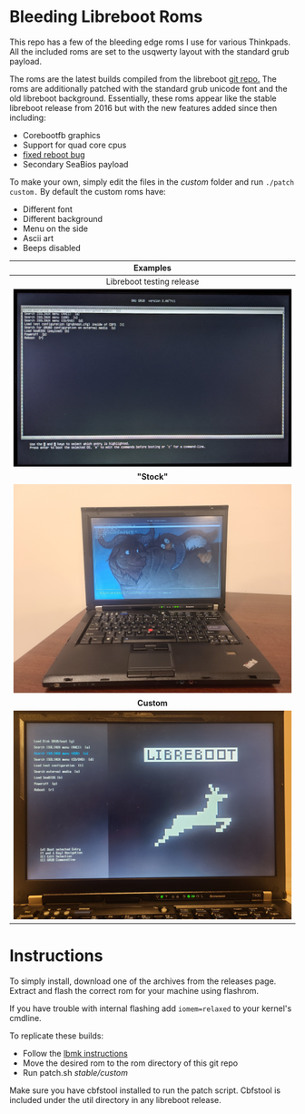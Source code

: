 # Bleeding Libreboot Roms

This repo has a few of the bleeding edge roms I use for various Thinkpads. All the included roms are set to the usqwerty layout with the standard grub payload.

The roms are the latest builds compiled from the libreboot [git repo.](https://notabug.org/libreboot/lbmk)
The roms are additionally patched with the standard grub unicode font and the old libreboot background.
Essentially, these roms appear like the stable libreboot release from 2016 but with the new features added since then including:

+ Corebootfb graphics
+ Support for quad core cpus
+ [fixed reboot bug](https://notabug.org/libreboot/lbmk/issues/11)
+ Secondary SeaBios payload

To make your own, simply edit the files in the *custom* folder and run `./patch custom.`
By default the custom roms have:

+ Different font
+ Different background
+ Menu on the side
+ Ascii art
+ Beeps disabled

| **Examples** |
|:---------:|
| Libreboot testing release |
| ![old](old.jpg) |
| **"Stock"** |
| ![stock](stock.jpg) |
| **Custom** |
| ![custom](custom.jpg) |

# Instructions

To simply install, download one of the archives from the releases page.
Extract and flash the correct rom for your machine using flashrom.

If you have trouble with internal flashing add `iomem=relaxed` to your kernel's cmdline.

To replicate these builds:

+ Follow the [lbmk instructions](https://libreboot.org/docs/build/)
+ Move the desired rom to the rom directory of this git repo
+ Run patch.sh *stable/custom*

Make sure you have cbfstool installed to run the patch script.
Cbfstool is included under the util directory in any libreboot release.
